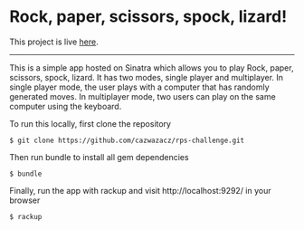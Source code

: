 # Rock, paper, scissors, spock, lizard!

This project is live [here](https://rockpaperscissorsspocklizard.herokuapp.com/).

---

This is a simple app hosted on Sinatra which allows you to play Rock, paper, scissors, spock, lizard. It has two modes, single player and multiplayer. In single player mode, the user plays with a computer that has randomly generated moves. In multiplayer mode, two users can play on the same computer using the keyboard.

To run this locally, first clone the repository

```
$ git clone https://github.com/cazwazacz/rps-challenge.git
```

Then run bundle to install all gem dependencies

```
$ bundle
```

Finally, run the app with rackup and visit http://localhost:9292/ in your browser

```
$ rackup
```
